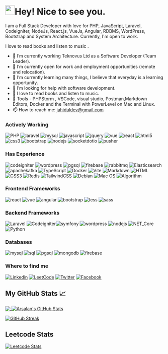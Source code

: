 <h1><img src="https://emojis.slackmojis.com/emojis/images/1531849430/4246/blob-sunglasses.gif?1531849430" width="30"/>Hey! Nice to see you. </h1>

I am a Full Stack Developer with love for PHP, JavaScript, Laravel, Codeigniter, NodeJs,  React.js, VueJs, Angular, RDBMS, WordPress, Bootstrap and System Architecture. Currently, I'm open to work.

I love to read books and listen to music .

- 🔭 I’m currently working Teknovus Ltd as a Software Developer (Team Leader).
- 👯 I’m currently open for work and employment opportunities (remote and relocation).
- 🌱 I’m currently learning many things, I believe that everyday is a learning opportunity.
- 🤔 I’m looking for help with software development.
- 💬 I love to read books and listen to music.
- 🔧 Tools - PHPStorm , VSCode, visual studio, Postman,Markdown Editors, Docker and the Terminal with PowerLevel on Mac and Linux.
- 📫 How to reach me: jahiduldev@gmail.com

### Actively Working 
![PHP](https://img.shields.io/badge/php-black?logo=php&style=for-the-badge) ![laravel](https://img.shields.io/badge/laravel-black?logo=laravel&style=for-the-badge) ![mysql](https://img.shields.io/badge/mysql-black?logo=mysql&style=for-the-badge) ![javascript](https://img.shields.io/badge/javascript-black?logo=javascript&style=for-the-badge) ![jquery](https://img.shields.io/badge/jquery-black?logo=jquery&style=for-the-badge) ![vue](https://img.shields.io/badge/vue-black?logo=vue&style=for-the-badge) ![react](https://img.shields.io/badge/react-black?logo=react&style=for-the-badge) ![html5](https://img.shields.io/badge/html5-black?logo=html5&style=for-the-badge) ![css3](https://img.shields.io/badge/css3-black?logo=css3&style=for-the-badge) ![bootstrap](https://img.shields.io/badge/bootstrap-black?logo=bootstrap&style=for-the-badge) ![nodejs](https://img.shields.io/badge/nodejs-black?logo=nodejs&style=for-the-badge) ![socketdotio](https://img.shields.io/badge/Socket.IO-black?logo=socketdotio&style=for-the-badge) ![pusher](https://img.shields.io/badge/Pusher-black?logo=pusher&style=for-the-badge)



### Has Experience
![codeigniter](https://img.shields.io/badge/codeigniter-black?logo=codeigniter&style=for-the-badge) ![wordpress](https://img.shields.io/badge/wordpress-black?logo=wordpress&style=for-the-badge) ![pgsql](https://img.shields.io/badge/postgresql-black?logo=postgresql&style=for-the-badge) ![firebase](https://img.shields.io/badge/firebase-black?logo=firebase&style=for-the-badge) ![rabbitmq](https://img.shields.io/badge/RabbitMQ-black?logo=rabbitmq&style=for-the-badge) ![Elasticsearch](https://img.shields.io/badge/Elasticsearch-black?logo=elasticsearch&style=for-the-badge) ![apachekafka](https://img.shields.io/badge/Apache_Kafka-black?logo=apachekafka&style=for-the-badge) ![TypeScript](https://img.shields.io/badge/TypeScript-black?logo=typescript&style=for-the-badge) ![Docker](https://img.shields.io/badge/Docker-black?logo=docker&style=for-the-badge) ![Vite](https://img.shields.io/badge/Vite-black?logo=vite&style=for-the-badge) ![Markdown](https://img.shields.io/badge/Markdown-black?logo=markdown&style=for-the-badge) ![HTML](https://img.shields.io/badge/HTML-black?logo=html5&style=for-the-badge) ![CSS3](https://img.shields.io/badge/CSS-black?logo=css3&style=for-the-badge) ![Redis](https://img.shields.io/badge/Redis-black?logo=redis&style=for-the-badge)
![TailwindCSS](https://img.shields.io/badge/Tailwind_CSS-black?logo=tailwindcss&style=for-the-badge) ![Debian](https://img.shields.io/badge/Debian-black?logo=debian&style=for-the-badge) ![Mac OS](https://img.shields.io/badge/macOS-black?logo=apple&style=for-the-badge) ![Algorithm](https://img.shields.io/badge/Algorithm_%26_Data_Structures-black?style=for-the-badge)


### Frontend Frameworks
![react](https://img.shields.io/badge/react-black?logo=react&style=for-the-badge) ![vue](https://img.shields.io/badge/vuejs-black?logo=vuejs&style=for-the-badge) ![angular](https://img.shields.io/badge/Angular-black?logo=angular&style=for-the-badge) ![bootstrap](https://img.shields.io/badge/bootstrap-black?logo=bootstrap&style=for-the-badge) ![less](https://img.shields.io/badge/less-black?logo=less&style=for-the-badge) ![sass](https://img.shields.io/badge/sass-black?logo=sass&style=for-the-badge) 

### Backend Frameworks
![Laravel](https://img.shields.io/badge/laravel-black?logo=laravel&style=for-the-badge) ![Codeigniter](https://img.shields.io/badge/codeigniter-black?logo=codeigniter&style=for-the-badge)![symfony](https://img.shields.io/badge/Symfony-black?logo=symfony&style=for-the-badge) ![wordpress](https://img.shields.io/badge/WordPress-black?logo=wordpress&style=for-the-badge) ![nodejs](https://img.shields.io/badge/nodejs-black?logo=nodejs&style=for-the-badge) ![NET_Core](https://img.shields.io/badge/.NET_Core-black?logo=.net&style=for-the-badge) ![Python](https://img.shields.io/badge/Python-black?logo=python&style=for-the-badge) 

### Databases
![mysql](https://img.shields.io/badge/mysql-black?logo=mysql&style=for-the-badge) ![sql](https://img.shields.io/badge/SQL-black?logo=sql&style=for-the-badge) ![pgsql](https://img.shields.io/badge/postgresql-black?logo=postgresql&style=for-the-badge) ![mongodb](https://img.shields.io/badge/MongoDB_Core-black?logo=mongodb&style=for-the-badge)
 ![firebase](https://img.shields.io/badge/firebase-black?logo=firebase&style=for-the-badge)  

### Where to find me 
[![Linkedin](https://img.shields.io/badge/LinkedIn-0077B5?style=flat-square&logo=linkedin&logoColor=white)](https://www.linkedin.com/in/jahiduldev/) 
[![LeetCode](https://img.shields.io/badge/LeetCode-%23FFA116?style=flat&logo=leetcode&logoColor=white)](https://leetcode.com/jaidul-islam/)
[![Twitter](https://img.shields.io/badge/Twitter-1DA1F2?style=flat-square&logo=twitter&logoColor=white)](#)
[![Facebook](https://img.shields.io/badge/Facebook-1877F2?style=flat-square&logo=facebook&logoColor=white)](#)


  ## My GitHub Stats &#x1f4c8;
  <p>
  <a href="https://github.com/Jahiduldev/jahiduldev">
  <img align="center" src="https://github-readme-stats.vercel.app/api/top-langs/?username=jahiduldev&hide=java,html&title_color=ffffff&text_color=c9cacc&icon_color=2bbc8a&bg_color=1d1f21" />
  </a>
  <a href="https://github.com/Jahiduldev/jahiduldev">
  <img align="center" src="https://github-readme-stats.vercel.app/api?username=jahiduldev&show_icons=true&line_height=27&count_private=true&title_color=ffffff&text_color=c9cacc&icon_color=2bbc8a&bg_color=1d1f21" alt="Arsalan's GitHub Stats" />
  </a>

  [ ![ GitHub Streak ](http://github-readme-streak-stats.herokuapp.com?user=jahiduldev&theme=dark&date_format=M%20j%5B%2C%20Y%5D) ](https://git.io/streak-stats)
  ## Leetcode Stats
  [![Leetcode Stats](https://leetcard.jacoblin.cool/jaidul-islam?ext=animation=true)](https://leetcode.com/jaidul-islam/)
  </p>
 































